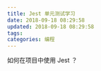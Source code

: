 ```yaml
---
title: Jest 单元测试学习
date: 2018-09-18 08:29:58
updated: 2018-09-18 08:29:58
tags:
categories: 编程
---
```


如何在项目中使用 Jest ？